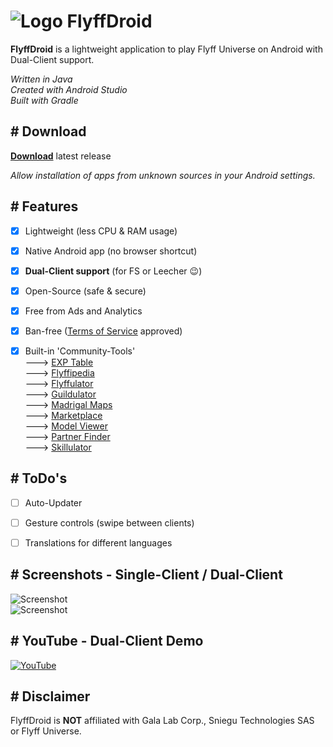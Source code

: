 # ![Logo](https://imguploader.de/images/2022/06/26/ic_launcher5acc11c4a97b1049.png) FlyffDroid

**FlyffDroid** is a lightweight application to play Flyff Universe on Android with Dual-Client support.

*Written in Java  
Created with Android Studio  
Built with Gradle*


## # Download

[**Download**](https://github.com/d3rt0xx/FlyffDroid/releases/download/1.1.0/FlyffDroid_1.1.0.apk) latest release  

*Allow installation of apps from unknown sources in your Android settings.*


## # Features

- [x] Lightweight (less CPU & RAM usage)
- [X] Native Android app (no browser shortcut)
- [x] **Dual-Client support** (for FS or Leecher :wink:)
- [x] Open-Source (safe & secure)
- [x] Free from Ads and Analytics
- [x] Ban-free ([Terms of Service](https://galalab.helpshift.com/a/flyff-universe/?s=tos-privacy-policy&f=terms-of-service&l=en&p=all) approved)
- [x] Built-in 'Community-Tools'  
---> [EXP Table](https://flyff.me)  
---> [Flyffipedia](https://flyffipedia.com)  
---> [Flyffulator](https://flyffulator.com)  
---> [Guildulator](https://guildulator.vercel.app)  
---> [Madrigal Maps](https://www.madrigalmaps.com)  
---> [Marketplace](https://flyffutools.com/marketplace)  
---> [Model Viewer](https://flyffmodelviewer.com)  
---> [Partner Finder](https://flyffuinfo.com/partner-finder)  
---> [Skillulator](https://skillulator.com)  


## # ToDo's

- [ ] Auto-Updater
- [ ] Gesture controls (swipe between clients)
- [ ] Translations for different languages


## # Screenshots - Single-Client / Dual-Client

![Screenshot](https://imguploader.de/images/2022/06/28/single.png)  
![Screenshot](https://imguploader.de/images/2022/06/28/multi.png)


## # YouTube - Dual-Client Demo

[![YouTube](https://imguploader.de/images/2022/06/28/video.png)](https://www.youtube.com/watch?v=bY8VQP32aOA)


## # Disclaimer

FlyffDroid is **NOT** affiliated with Gala Lab Corp., Sniegu Technologies SAS or Flyff Universe.
